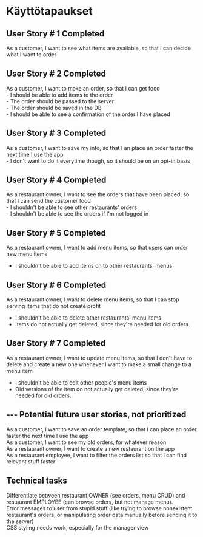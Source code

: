# Käyttötapaukset

## User Story # 1 Completed  
As a customer, I want to see what items are available, so that I can decide what I want to order  
## User Story # 2 Completed  
As a customer, I want to make an order, so that I can get food    
    - I should be able to add items to the order  
    - The order should be passed to the server    
    - The order should be saved in the DB  
    - I should be able to see a confirmation of the order I have placed  
## User Story # 3 Completed  
As a customer, I want to save my info, so that I an place an order faster the next time I use the app  
    - I don't want to do it everytime though, so it should be on an opt-in basis  
## User Story # 4 Completed  
As a restaurant owner, I want to see the orders that have been placed, so that I can send the customer food    
    - I shouldn't be able to see other restaurants' orders  
    - I shouldn't be able to see the orders if I'm not logged in  
## User Story # 5 Completed  
As a restaurant owner, I want to add menu items, so that users can order new menu items    
-  I shouldn't be able to add items on to other restaurants' menus  
## User Story # 6 Completed  
As a restaurant owner, I want to delete menu items, so that I can stop serving items that do not create profit  
- I shouldn't be able to delete other restaurants' menu items
- Items do not actually get deleted, since they're needed for old orders.  
## User Story # 7 Completed
As a restaurant owner, I want to update menu items, so that I don't have to delete and create a new one whenever I want to make a small change to a menu item       
- I shouldn't be able to edit other people's menu items  
- Old versions of the item do not actually get deleted, since they're needed for old orders.  
   
  
## --- Potential future user stories, not prioritized     
As a customer, I want to save an order template, so that I can place an order faster the next time I use the app  
As a customer, I want to see my old orders, for whatever reason   
As a restaurant owner, I want to create a new restaurant on the app  
As a restaurant employee, I want to filter the orders list so that I can find relevant stuff faster  

## Technical tasks  
Differentiate between restaurant OWNER (see orders, menu CRUD) and restaurant EMPLOYEE (can browse orders, but not manage menu).      
Error messages to user from stupid stuff (like trying to browse nonexistent restaurant's orders, or manipulating order data manually before sending it to the server)  
CSS styling needs work, especially for the manager view  
